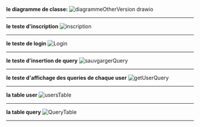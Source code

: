 **le diagramme de classe:**
![diagrammeOtherVersion drawio](https://github.com/user-attachments/assets/506c7a6d-d297-4686-b16b-d22a0b48de77)
***********************************************************************
**le teste d'inscription**
![inscription](https://github.com/user-attachments/assets/5881a5b0-7fd1-469f-a5b9-3f409d23b1e1)
***********************************************************************
**le teste de login**
![Login](https://github.com/user-attachments/assets/75e7495e-916b-4397-a5e5-4ed14b13dc93)
***********************************************************************
**le teste d'insertion de query**
![sauvgargerQuery](https://github.com/user-attachments/assets/9e70b496-1cd8-43f1-b537-92761643e3df)
***********************************************************************
**le teste d'affichage des queries de chaque user**
![getUserQuery](https://github.com/user-attachments/assets/8f454c2a-ed27-4545-91eb-9f3895b27917)
***********************************************************************
**la table user**
![usersTable](https://github.com/user-attachments/assets/407afd04-e0fe-4faa-95b6-6f2753fba105)
***********************************************************************
**la table query**
![QueryTable](https://github.com/user-attachments/assets/0ceecb43-a84e-4e4a-9c5e-1c5d06fda148)
***********************************************************************
